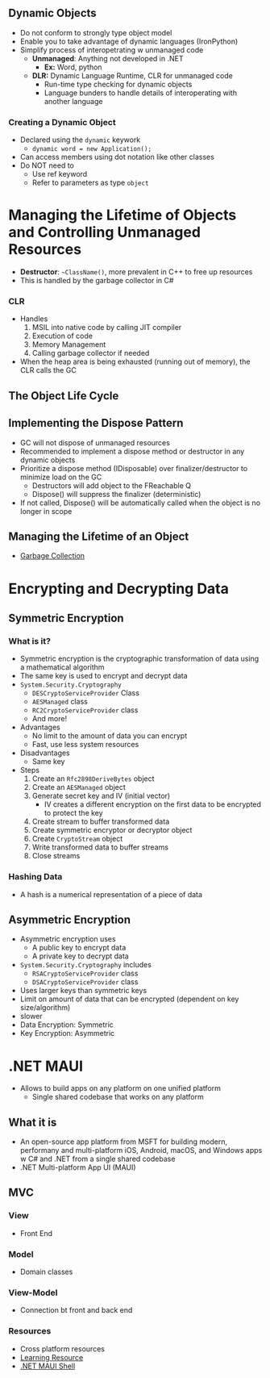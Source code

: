 ## Dynamic Objects
- Do not conform to strongly type object model
- Enable you to take advantage of dynamic languages (IronPython)
- Simplify process of interopetrating w unmanaged code
  - **Unmanaged**: Anything not developed in .NET
    - **Ex:** Word, python
  - **DLR:** Dynamic Language Runtime, CLR for unmanaged code
    - Run-time type checking for dynamic objects
    - Language bunders to handle details of interoperating with another language
### Creating a Dynamic Object
- Declared using the `dynamic` keywork
  - `dynamic word = new Application();`
- Can access members using dot notation like other classes
- Do NOT need to
  - Use ref keyword
  - Refer to parameters as type `object`
# Managing the Lifetime of Objects and Controlling Unmanaged Resources
- **Destructor**: `~ClassName()`, more prevalent in C++ to free up resources
- This is handled by the garbage collector in C#
### CLR
- Handles
  1. MSIL into native code by calling JIT compiler
  2. Execution of code
  3. Memory Management
  4. Calling garbage collector if needed
- When the heap area is being exhausted (running out of memory), the CLR calls the GC   
## The Object Life Cycle

## Implementing the Dispose Pattern
- GC will not dispose of unmanaged resources
- Recommended to implement a dispose method or destructor in any dynamic objects
- Prioritize a dispose method (IDisposable) over finalizer/destructor to minimize load on the GC 
  - Destructors will add object to the FReachable Q
  - Dispose() will suppress the finalizer (deterministic)
- If not called, Dispose() will be automatically called when the object is no longer in scope
## Managing the Lifetime of an Object
- [Garbage Collection](https://learn.microsoft.com/en-us/dotnet/standard/garbage-collection/fundamentals)

# Encrypting and Decrypting Data
## Symmetric Encryption
### What is it?
- Symmetric encryption is the cryptographic transformation of data using a mathematical algorithm
- The same key is used to encrypt and decrypt data
- `System.Security.Cryptography`
  - `DESCryptoServiceProvider` Class
  - `AESManaged` class
  - `RC2CryptoServiceProvider` class
  - And more!
- Advantages
  - No limit to the amount of data you can encrypt
  - Fast, use less system resources
- Disadvantages
  - Same key
- Steps
  1. Create an `Rfc2898DeriveBytes` object
  2. Create an `AESManaged` object
  3. Generate secret key and IV (initial vector)
     - IV creates a different encryption on the first data to be encrypted to protect the key
  4. Create stream to buffer transformed data
  5. Create symmetric encryptor or decryptor object
  6. Create `CryptoStream` object
  7. Write transformed data to buffer streams
  8. Close streams
### Hashing Data
- A hash is a numerical representation of a piece of data
## Asymmetric Encryption
- Asymmetric encryption uses
  - A public key to encrypt data
  - A private key to decrypt data
- `System.Security.Cryptography` includes
  - `RSACryptoServiceProvider` class
  - `DSACryptoServiceProvider` class
- Uses larger keys than symmetric keys
- Limit on amount of data that can be encrypted (dependent on key size/algorithm)
- slower
- Data Encryption: Symmetric
- Key Encryption: Asymmetric

# .NET MAUI
- Allows to  build apps on any platform on one unified platform
  - Single shared codebase that works on any platform
## What it is
- An open-source app platform from MSFT for building modern, performany and multi-platform iOS, Android, macOS, and Windows apps w C# and .NET from a single shared codebase
- .NET Multi-platform App UI (MAUI)
## MVC
### View
- Front End
### Model
- Domain classes
### View-Model
- Connection bt front and back end
### Resources
- Cross platform resources
- [Learning Resource](https://learn.microsoft.com/en-us/training/paths/build-apps-with-dotnet-maui/)
- [.NET MAUI Shell](https://learn.microsoft.com/en-us/dotnet/maui/fundamentals/shell/?view=net-maui-9.0)








